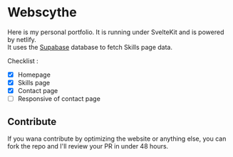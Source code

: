 # Webscythe 
Here is my personal portfolio. It is running under SvelteKit and is powered by netlify.  
It uses the [Supabase](https://supabase.io) database to fetch Skills page data.

Checklist :
- [x] Homepage
- [x] Skills page 
- [x] Contact page
- [ ] Responsive of contact page

## Contribute
If you wana contribute by optimizing the website or anything else, you can fork the repo and I'll review your PR in under 48 hours.
